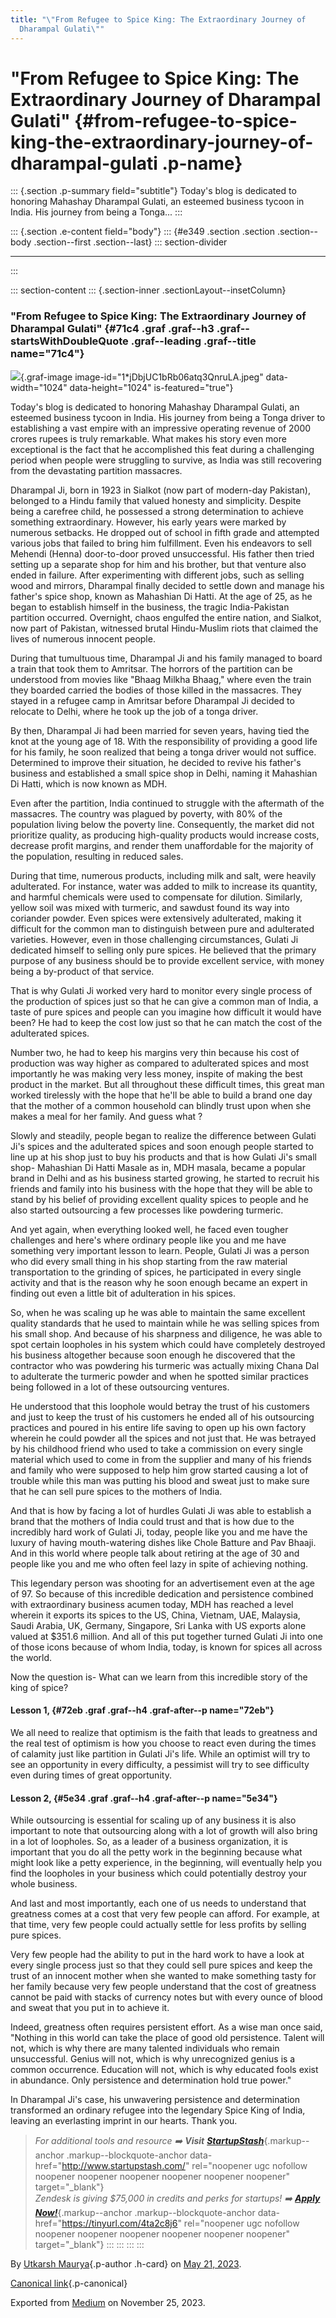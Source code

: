 ```yaml
---
title: "\"From Refugee to Spice King: The Extraordinary Journey of
  Dharampal Gulati\""
---
```


<div>

# "From Refugee to Spice King: The Extraordinary Journey of Dharampal Gulati" {#from-refugee-to-spice-king-the-extraordinary-journey-of-dharampal-gulati .p-name}

</div>

::: {.section .p-summary field="subtitle"}
Today's blog is dedicated to honoring Mahashay Dharampal Gulati, an
esteemed business tycoon in India. His journey from being a Tonga...
:::

::: {.section .e-content field="body"}
::: {#e349 .section .section .section--body .section--first .section--last}
::: section-divider

------------------------------------------------------------------------
:::

::: section-content
::: {.section-inner .sectionLayout--insetColumn}
### "From Refugee to Spice King: The Extraordinary Journey of Dharampal Gulati" {#71c4 .graf .graf--h3 .graf--startsWithDoubleQuote .graf--leading .graf--title name="71c4"}

![](https://cdn-images-1.medium.com/max/800/1*jDbjUC1bRb06atq3QnruLA.jpeg){.graf-image
image-id="1*jDbjUC1bRb06atq3QnruLA.jpeg" data-width="1024"
data-height="1024" is-featured="true"}

Today's blog is dedicated to honoring Mahashay Dharampal Gulati, an
esteemed business tycoon in India. His journey from being a Tonga driver
to establishing a vast empire with an impressive operating revenue of
2000 crores rupees is truly remarkable. What makes his story even more
exceptional is the fact that he accomplished this feat during a
challenging period when people were struggling to survive, as India was
still recovering from the devastating partition massacres.

Dharampal Ji, born in 1923 in Sialkot (now part of modern-day Pakistan),
belonged to a Hindu family that valued honesty and simplicity. Despite
being a carefree child, he possessed a strong determination to achieve
something extraordinary. However, his early years were marked by
numerous setbacks. He dropped out of school in fifth grade and attempted
various jobs that failed to bring him fulfillment. Even his endeavors to
sell Mehendi (Henna) door-to-door proved unsuccessful. His father then
tried setting up a separate shop for him and his brother, but that
venture also ended in failure. After experimenting with different jobs,
such as selling wood and mirrors, Dharampal finally decided to settle
down and manage his father's spice shop, known as Mahashian Di Hatti. At
the age of 25, as he began to establish himself in the business, the
tragic India-Pakistan partition occurred. Overnight, chaos engulfed the
entire nation, and Sialkot, now part of Pakistan, witnessed brutal
Hindu-Muslim riots that claimed the lives of numerous innocent people.

During that tumultuous time, Dharampal Ji and his family managed to
board a train that took them to Amritsar. The horrors of the partition
can be understood from movies like "Bhaag Milkha Bhaag," where even the
train they boarded carried the bodies of those killed in the massacres.
They stayed in a refugee camp in Amritsar before Dharampal Ji decided to
relocate to Delhi, where he took up the job of a tonga driver.

By then, Dharampal Ji had been married for seven years, having tied the
knot at the young age of 18. With the responsibility of providing a good
life for his family, he soon realized that being a tonga driver would
not suffice. Determined to improve their situation, he decided to revive
his father's business and established a small spice shop in Delhi,
naming it Mahashian Di Hatti, which is now known as MDH.

Even after the partition, India continued to struggle with the aftermath
of the massacres. The country was plagued by poverty, with 80% of the
population living below the poverty line. Consequently, the market did
not prioritize quality, as producing high-quality products would
increase costs, decrease profit margins, and render them unaffordable
for the majority of the population, resulting in reduced sales.

During that time, numerous products, including milk and salt, were
heavily adulterated. For instance, water was added to milk to increase
its quantity, and harmful chemicals were used to compensate for
dilution. Similarly, yellow soil was mixed with turmeric, and sawdust
found its way into coriander powder. Even spices were extensively
adulterated, making it difficult for the common man to distinguish
between pure and adulterated varieties. However, even in those
challenging circumstances, Gulati Ji dedicated himself to selling only
pure spices. He believed that the primary purpose of any business should
be to provide excellent service, with money being a by-product of that
service.

That is why Gulati Ji worked very hard to monitor every single process
of the production of spices just so that he can give a common man of
India, a taste of pure spices and people can you imagine how difficult
it would have been? He had to keep the cost low just so that he can
match the cost of the adulterated spices.

Number two, he had to keep his margins very thin because his cost of
production was way higher as compared to adulterated spices and most
importantly he was making very less money, inspite of making the best
product in the market. But all throughout these difficult times, this
great man worked tirelessly with the hope that he'll be able to build a
brand one day that the mother of a common household can blindly trust
upon when she makes a meal for her family. And guess what ?

Slowly and steadily, people began to realize the difference between
Gulati Ji's spices and the adulterated spices and soon enough people
started to line up at his shop just to buy his products and that is how
Gulati Ji's small shop- Mahashian Di Hatti Masale as in, MDH masala,
became a popular brand in Delhi and as his business started growing, he
started to recruit his friends and family into his business with the
hope that they will be able to stand by his belief of providing
excellent quality spices to people and he also started outsourcing a few
processes like powdering turmeric.

And yet again, when everything looked well, he faced even tougher
challenges and here's where ordinary people like you and me have
something very important lesson to learn. People, Gulati Ji was a person
who did every small thing in his shop starting from the raw material
transportation to the grinding of spices, he participated in every
single activity and that is the reason why he soon enough became an
expert in finding out even a little bit of adulteration in his spices.

So, when he was scaling up he was able to maintain the same excellent
quality standards that he used to maintain while he was selling spices
from his small shop. And because of his sharpness and diligence, he was
able to spot certain loopholes in his system which could have completely
destroyed his business altogether because soon enough he discovered that
the contractor who was powdering his turmeric was actually mixing Chana
Dal to adulterate the turmeric powder and when he spotted similar
practices being followed in a lot of these outsourcing ventures.

He understood that this loophole would betray the trust of his customers
and just to keep the trust of his customers he ended all of his
outsourcing practices and poured in his entire life saving to open up
his own factory wherein he could powder all the spices and not just
that. He was betrayed by his childhood friend who used to take a
commission on every single material which used to come in from the
supplier and many of his friends and family who were supposed to help
him grow started causing a lot of trouble while this man was putting his
blood and sweat just to make sure that he can sell pure spices to the
mothers of India.

And that is how by facing a lot of hurdles Gulati Ji was able to
establish a brand that the mothers of India could trust and that is how
due to the incredibly hard work of Gulati Ji, today, people like you and
me have the luxury of having mouth-watering dishes like Chole Batture
and Pav Bhaaji. And in this world where people talk about retiring at
the age of 30 and people like you and me who often feel lazy in spite of
achieving nothing.

This legendary person was shooting for an advertisement even at the age
of 97. So because of this incredible dedication and persistence combined
with extraordinary business acumen today, MDH has reached a level
wherein it exports its spices to the US, China, Vietnam, UAE, Malaysia,
Saudi Arabia, UK, Germany, Singapore, Sri Lanka with US exports alone
valued at \$351.6 million. And all of this put together turned Gulati Ji
into one of those icons because of whom India, today, is known for
spices all across the world.

Now the question is- What can we learn from this incredible story of the
king of spice?

#### Lesson 1, {#72eb .graf .graf--h4 .graf-after--p name="72eb"}

We all need to realize that optimism is the faith that leads to
greatness and the real test of optimism is how you choose to react even
during the times of calamity just like partition in Gulati Ji's life.
While an optimist will try to see an opportunity in every difficulty, a
pessimist will try to see difficulty even during times of great
opportunity.

#### Lesson 2, {#5e34 .graf .graf--h4 .graf-after--p name="5e34"}

While outsourcing is essential for scaling up of any business it is also
important to note that outsourcing along with a lot of growth will also
bring in a lot of loopholes. So, as a leader of a business organization,
it is important that you do all the petty work in the beginning because
what might look like a petty experience, in the beginning, will
eventually help you find the loopholes in your business which could
potentially destroy your whole business.

And last and most importantly, each one of us needs to understand that
greatness comes at a cost that very few people can afford. For example,
at that time, very few people could actually settle for less profits by
selling pure spices.

Very few people had the ability to put in the hard work to have a look
at every single process just so that they could sell pure spices and
keep the trust of an innocent mother when she wanted to make something
tasty for her family because very few people understand that the cost of
greatness cannot be paid with stacks of currency notes but with every
ounce of blood and sweat that you put in to achieve it.

Indeed, greatness often requires persistent effort. As a wise man once
said, "Nothing in this world can take the place of good old persistence.
Talent will not, which is why there are many talented individuals who
remain unsuccessful. Genius will not, which is why unrecognized genius
is a common occurrence. Education will not, which is why educated fools
exist in abundance. Only persistence and determination hold true power."

In Dharampal Ji's case, his unwavering persistence and determination
transformed an ordinary refugee into the legendary Spice King of India,
leaving an everlasting imprint in our hearts. Thank you.

> *For additional tools and resource ➡️* ***Visit***
> [***StartupStash***](http://www.startupstash.com/){.markup--anchor
> .markup--blockquote-anchor data-href="http://www.startupstash.com/"
> rel="noopener ugc nofollow noopener noopener noopener noopener noopener noopener"
> target="_blank"}*\
> Zendesk is giving \$75,000 in credits and perks for startups! ➡️*
> [***Apply Now!***](https://tinyurl.com/4ta2c8j6){.markup--anchor
> .markup--blockquote-anchor data-href="https://tinyurl.com/4ta2c8j6"
> rel="noopener ugc nofollow noopener noopener noopener noopener noopener noopener"
> target="_blank"}
:::
:::
:::
:::

By [Utkarsh Maurya](https://medium.com/@sankalp.1519){.p-author .h-card}
on [May 21, 2023](https://medium.com/p/34a77ff340de).

[Canonical
link](https://medium.com/@sankalp.1519/from-refugee-to-spice-king-the-extraordinary-journey-of-dharampal-gulati-34a77ff340de){.p-canonical}

Exported from [Medium](https://medium.com) on November 25, 2023.
